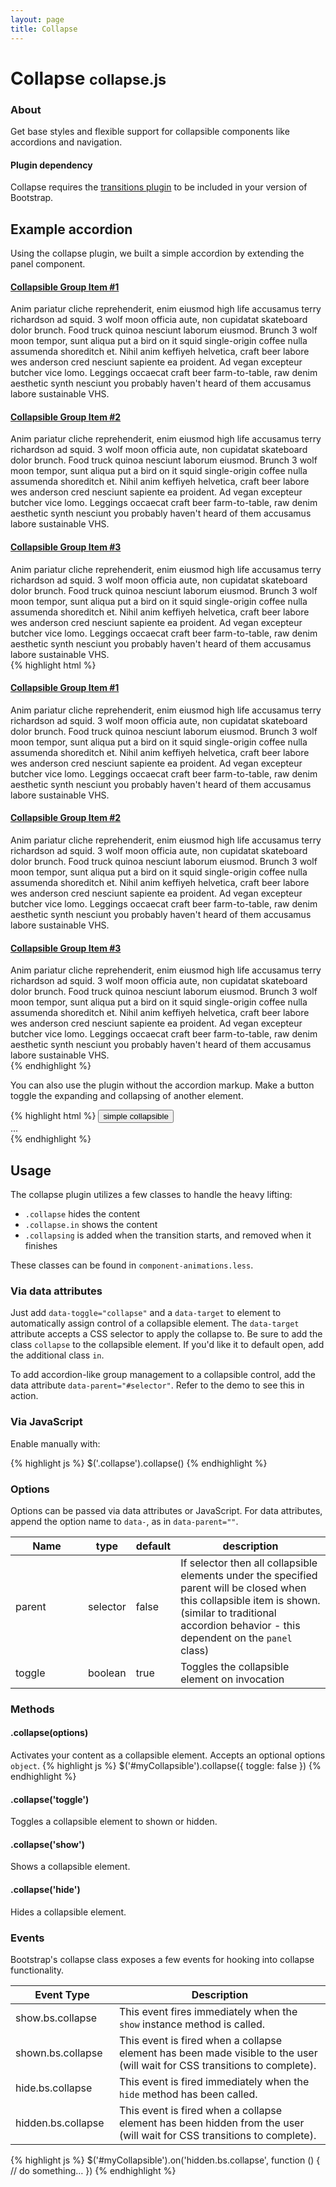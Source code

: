 ```yaml
---
layout: page
title: Collapse
---
```


<div class="bs-docs-section">
  <h1 id="collapse" class="page-header">Collapse <small>collapse.js</small></h1>

  <h3>About</h3>
  <p>Get base styles and flexible support for collapsible components like accordions and navigation.</p>

  <div class="bs-callout bs-callout-danger">
    <h4>Plugin dependency</h4>
    <p>Collapse requires the <a href="#transitions">transitions plugin</a> to be included in your version of Bootstrap.</p>
  </div>

  <h2 id="collapse-examples">Example accordion</h2>
  <p>Using the collapse plugin, we built a simple accordion by extending the panel component.</p>

  <div class="bs-example">
    <div class="panel-group" id="accordion" role="tablist" aria-multiselectable="true">
      <div class="panel panel-default">
        <div class="panel-heading">
          <h4 class="panel-title">
            <a data-toggle="collapse" data-parent="#accordion" href="#collapseOne">
              Collapsible Group Item #1
            </a>
          </h4>
        </div>
        <div id="collapseOne" class="panel-collapse collapse in" role="tabpanel">
          <div class="panel-body">
            Anim pariatur cliche reprehenderit, enim eiusmod high life accusamus terry richardson ad squid. 3 wolf moon officia aute, non cupidatat skateboard dolor brunch. Food truck quinoa nesciunt laborum eiusmod. Brunch 3 wolf moon tempor, sunt aliqua put a bird on it squid single-origin coffee nulla assumenda shoreditch et. Nihil anim keffiyeh helvetica, craft beer labore wes anderson cred nesciunt sapiente ea proident. Ad vegan excepteur butcher vice lomo. Leggings occaecat craft beer farm-to-table, raw denim aesthetic synth nesciunt you probably haven't heard of them accusamus labore sustainable VHS.
          </div>
        </div>
      </div>
      <div class="panel panel-default">
        <div class="panel-heading">
          <h4 class="panel-title">
            <a data-toggle="collapse" data-parent="#accordion" href="#collapseTwo">
              Collapsible Group Item #2
            </a>
          </h4>
        </div>
        <div id="collapseTwo" class="panel-collapse collapse" role="tabpanel">
          <div class="panel-body">
            Anim pariatur cliche reprehenderit, enim eiusmod high life accusamus terry richardson ad squid. 3 wolf moon officia aute, non cupidatat skateboard dolor brunch. Food truck quinoa nesciunt laborum eiusmod. Brunch 3 wolf moon tempor, sunt aliqua put a bird on it squid single-origin coffee nulla assumenda shoreditch et. Nihil anim keffiyeh helvetica, craft beer labore wes anderson cred nesciunt sapiente ea proident. Ad vegan excepteur butcher vice lomo. Leggings occaecat craft beer farm-to-table, raw denim aesthetic synth nesciunt you probably haven't heard of them accusamus labore sustainable VHS.
          </div>
        </div>
      </div>
      <div class="panel panel-default">
        <div class="panel-heading">
          <h4 class="panel-title">
            <a data-toggle="collapse" data-parent="#accordion" href="#collapseThree">
              Collapsible Group Item #3
            </a>
          </h4>
        </div>
        <div id="collapseThree" class="panel-collapse collapse" role="tabpanel">
          <div class="panel-body">
            Anim pariatur cliche reprehenderit, enim eiusmod high life accusamus terry richardson ad squid. 3 wolf moon officia aute, non cupidatat skateboard dolor brunch. Food truck quinoa nesciunt laborum eiusmod. Brunch 3 wolf moon tempor, sunt aliqua put a bird on it squid single-origin coffee nulla assumenda shoreditch et. Nihil anim keffiyeh helvetica, craft beer labore wes anderson cred nesciunt sapiente ea proident. Ad vegan excepteur butcher vice lomo. Leggings occaecat craft beer farm-to-table, raw denim aesthetic synth nesciunt you probably haven't heard of them accusamus labore sustainable VHS.
          </div>
        </div>
      </div>
    </div>
  </div><!-- /example -->
{% highlight html %}
<div class="panel-group" id="accordion" role="tablist" aria-multiselectable="true">
  <div class="panel panel-default">
    <div class="panel-heading">
      <h4 class="panel-title">
        <a data-toggle="collapse" data-parent="#accordion" href="#collapseOne">
          Collapsible Group Item #1
        </a>
      </h4>
    </div>
    <div id="collapseOne" class="panel-collapse collapse in" role="tabpanel">
      <div class="panel-body">
        Anim pariatur cliche reprehenderit, enim eiusmod high life accusamus terry richardson ad squid. 3 wolf moon officia aute, non cupidatat skateboard dolor brunch. Food truck quinoa nesciunt laborum eiusmod. Brunch 3 wolf moon tempor, sunt aliqua put a bird on it squid single-origin coffee nulla assumenda shoreditch et. Nihil anim keffiyeh helvetica, craft beer labore wes anderson cred nesciunt sapiente ea proident. Ad vegan excepteur butcher vice lomo. Leggings occaecat craft beer farm-to-table, raw denim aesthetic synth nesciunt you probably haven't heard of them accusamus labore sustainable VHS.
      </div>
    </div>
  </div>
  <div class="panel panel-default">
    <div class="panel-heading">
      <h4 class="panel-title">
        <a data-toggle="collapse" data-parent="#accordion" href="#collapseTwo">
          Collapsible Group Item #2
        </a>
      </h4>
    </div>
    <div id="collapseTwo" class="panel-collapse collapse" role="tabpanel">
      <div class="panel-body">
        Anim pariatur cliche reprehenderit, enim eiusmod high life accusamus terry richardson ad squid. 3 wolf moon officia aute, non cupidatat skateboard dolor brunch. Food truck quinoa nesciunt laborum eiusmod. Brunch 3 wolf moon tempor, sunt aliqua put a bird on it squid single-origin coffee nulla assumenda shoreditch et. Nihil anim keffiyeh helvetica, craft beer labore wes anderson cred nesciunt sapiente ea proident. Ad vegan excepteur butcher vice lomo. Leggings occaecat craft beer farm-to-table, raw denim aesthetic synth nesciunt you probably haven't heard of them accusamus labore sustainable VHS.
      </div>
    </div>
  </div>
  <div class="panel panel-default">
    <div class="panel-heading">
      <h4 class="panel-title">
        <a data-toggle="collapse" data-parent="#accordion" href="#collapseThree">
          Collapsible Group Item #3
        </a>
      </h4>
    </div>
    <div id="collapseThree" class="panel-collapse collapse" role="tabpanel">
      <div class="panel-body">
        Anim pariatur cliche reprehenderit, enim eiusmod high life accusamus terry richardson ad squid. 3 wolf moon officia aute, non cupidatat skateboard dolor brunch. Food truck quinoa nesciunt laborum eiusmod. Brunch 3 wolf moon tempor, sunt aliqua put a bird on it squid single-origin coffee nulla assumenda shoreditch et. Nihil anim keffiyeh helvetica, craft beer labore wes anderson cred nesciunt sapiente ea proident. Ad vegan excepteur butcher vice lomo. Leggings occaecat craft beer farm-to-table, raw denim aesthetic synth nesciunt you probably haven't heard of them accusamus labore sustainable VHS.
      </div>
    </div>
  </div>
</div>
{% endhighlight %}

  <p>You can also use the plugin without the accordion markup. Make a button toggle the expanding and collapsing of another element.</p>
{% highlight html %}
<button type="button" class="btn btn-danger" data-toggle="collapse" data-target="#demo">
  simple collapsible
</button>

<div id="demo" class="collapse in">...</div>
{% endhighlight %}


  <h2 id="collapse-usage">Usage</h2>
  <p>The collapse plugin utilizes a few classes to handle the heavy lifting:</p>
  <ul>
    <li><code>.collapse</code> hides the content</li>
    <li><code>.collapse.in</code> shows the content</li>
    <li><code>.collapsing</code> is added when the transition starts, and removed when it finishes</li>
  </ul>
  <p>These classes can be found in <code>component-animations.less</code>.</p>

  <h3>Via data attributes</h3>
  <p>Just add <code>data-toggle="collapse"</code> and a <code>data-target</code> to element to automatically assign control of a collapsible element. The <code>data-target</code> attribute accepts a CSS selector to apply the collapse to. Be sure to add the class <code>collapse</code> to the collapsible element. If you'd like it to default open, add the additional class <code>in</code>.</p>
  <p>To add accordion-like group management to a collapsible control, add the data attribute <code>data-parent="#selector"</code>. Refer to the demo to see this in action.</p>

  <h3>Via JavaScript</h3>
  <p>Enable manually with:</p>
{% highlight js %}
$('.collapse').collapse()
{% endhighlight %}

  <h3>Options</h3>
  <p>Options can be passed via data attributes or JavaScript. For data attributes, append the option name to <code>data-</code>, as in <code>data-parent=""</code>.</p>
  <div class="table-responsive">
    <table class="table table-bordered table-striped">
      <thead>
       <tr>
         <th style="width: 100px;">Name</th>
         <th style="width: 50px;">type</th>
         <th style="width: 50px;">default</th>
         <th>description</th>
       </tr>
      </thead>
      <tbody>
       <tr>
         <td>parent</td>
         <td>selector</td>
         <td>false</td>
         <td>If selector then all collapsible elements under the specified parent will be closed when this collapsible item is shown. (similar to traditional accordion behavior - this dependent on the <code>panel</code> class)</td>
       </tr>
       <tr>
         <td>toggle</td>
         <td>boolean</td>
         <td>true</td>
         <td>Toggles the collapsible element on invocation</td>
       </tr>
      </tbody>
    </table>
  </div><!-- /.table-responsive -->

  <h3>Methods</h3>

  <h4>.collapse(options)</h4>
  <p>Activates your content as a collapsible element. Accepts an optional options <code>object</code>.
{% highlight js %}
$('#myCollapsible').collapse({
  toggle: false
})
{% endhighlight %}

  <h4>.collapse('toggle')</h4>
  <p>Toggles a collapsible element to shown or hidden.</p>

  <h4>.collapse('show')</h4>
  <p>Shows a collapsible element.</p>

  <h4>.collapse('hide')</h4>
  <p>Hides a collapsible element.</p>

  <h3>Events</h3>
  <p>Bootstrap's collapse class exposes a few events for hooking into collapse functionality.</p>
  <div class="table-responsive">
    <table class="table table-bordered table-striped">
      <thead>
       <tr>
         <th style="width: 150px;">Event Type</th>
         <th>Description</th>
       </tr>
      </thead>
      <tbody>
       <tr>
         <td>show.bs.collapse</td>
         <td>This event fires immediately when the <code>show</code> instance method is called.</td>
       </tr>
       <tr>
         <td>shown.bs.collapse</td>
         <td>This event is fired when a collapse element has been made visible to the user (will wait for CSS transitions to complete).</td>
       </tr>
       <tr>
         <td>hide.bs.collapse</td>
         <td>
          This event is fired immediately when the <code>hide</code> method has been called.
         </td>
       </tr>
       <tr>
         <td>hidden.bs.collapse</td>
         <td>This event is fired when a collapse element has been hidden from the user (will wait for CSS transitions to complete).</td>
       </tr>
      </tbody>
    </table>
  </div><!-- /.table-responsive -->
{% highlight js %}
$('#myCollapsible').on('hidden.bs.collapse', function () {
  // do something…
})
{% endhighlight %}
</div>
